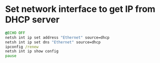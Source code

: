 # Set network interface to get IP from DHCP server
```cmd
@ECHO OFF
netsh int ip set address "Ethernet" source=dhcp
netsh int ip set dns "Ethernet" source=dhcp
ipconfig /renew
netsh int ip show config
pause
```
